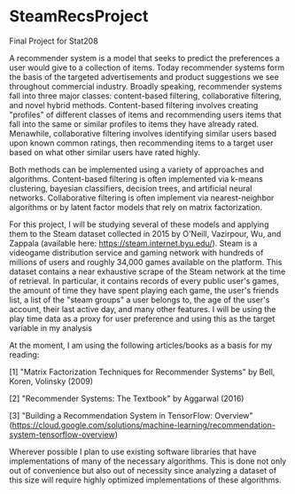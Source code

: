 # SteamRecsProject
Final Project for Stat208

A recommender system is a model that seeks to predict the preferences a user would give to a collection of items. Today recommender systems form the basis of the targeted advertisements and product suggestions we see throughout commercial industry. Broadly speaking, recommender systems fall into three major classes: content-based filtering, collaborative filtering, and novel hybrid methods. Content-based filtering involves creating "profiles" of different classes of items and recommending users items that fall into the same or similar profiles to items they have already rated. Menawhile, collaborative filtering involves identifying similar users based upon known common ratings, then recommending items to a target user based on what other similar users have rated highly. 

Both methods can be implemented using a variety of approaches and algorithms. Content-based filtering is often implemented via k-means clustering, bayesian classifiers, decision trees, and artificial neural networks. Collaborative filtering is often implement via nearest-neighbor algorithms or by latent factor models that rely on matrix factorization. 

For this project, I will be studying several of these models and applying them to the Steam dataset collected in 2015 by O'Neill, Vazirpour, Wu, and Zappala (available here: https://steam.internet.byu.edu/). Steam is a videogame distribution service and gaming network with hundreds of millions of users and roughly 34,000 games available on the platform. This dataset contains a near exhaustive scrape of the Steam network at the time of retrieval. In particular, it contains records of every public user's games, the amount of time they have spent playing each game, the user's friends list, a list of the "steam groups" a user belongs to, the age of the user's account, their last active day, and many other features. I will be using the play time data as a proxy for user preference and using this as the target variable in my analysis 

At the moment, I am using the following articles/books as a basis for my reading:

[1] "Matrix Factorization Techniques for Recommender Systems" by Bell, Koren, Volinsky (2009)

[2] "Recommender Systems: The Textbook" by Aggarwal (2016)

[3] "Building a Recommendation System in TensorFlow: Overview" (https://cloud.google.com/solutions/machine-learning/recommendation-system-tensorflow-overview)

Wherever possible I plan to use existing software libraries that have implementations of many of the necessary algorithms. This is done not only out of convenience but also out of necessity since analyzing a dataset of this size will require highly optimized implementations of these algorithms.
